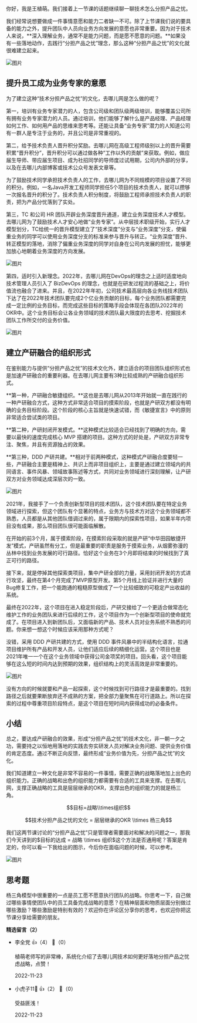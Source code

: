 你好，我是王植萌。我们接着上一节课的话题继续聊一聊技术怎么分担产品之忧。

我们经常说想要做成一件事情意愿和能力二者缺一不可。除了上节课我们说的要具备的能力之外，提升团队中人员向业务方向发展的意愿也非常重要。因为对于技术人来说，**深入理解业务，通常不是能力问题，而是愿不愿意的问题。**如果没有一些落地动作，去践行“分担产品之忧”理念，那么这种“分担产品之忧”的文化就很难建立起来。

![图片](https://static001.geekbang.org/resource/image/dc/6f/dc2b827c9713577b78d6fb9916c0906f.png?wh=1796x1080)

## **提升员工成为业务专家的意愿**

为了建立这种“技术分担产品之忧”的文化，去哪儿网是怎么做的呢？

第一，培训有业务专家潜力的人，包含公司级和团队级两级培训，能够覆盖公司所有拥有业务专家潜力的人员。通过培训，他们能够了解什么是产品经理、产品经理如何工作、如何用产品的思维来思考等。还能让具备“业务专家”潜力的人知道公司有一群人是专注于业务的，并且公司是非常重视的。

第二，给予技术负责人晋升积分奖励。去哪儿网在高级工程师级别以上的晋升需要积累“晋升积分”，晋升积分可以通过做各种“工作以外的贡献”来获取。例如，做应届生导师、带应届生项目、成为社招同学的导师度过试用期，公司内外部的分享，以及在去哪儿内部博客或技术公众号发表文章等。

为了鼓励技术同学承担技术负责人的工作，去哪儿网为不同规模的项目设置了不同的积分。例如，一名Java开发工程师同学担任5个项目的技术负责人，就可以攒够一次报名晋升的积分了。技术负责人积分制度，将鼓励工程师承担技术负责人的职责，把为产品分忧落到了实处。

第三，TC 和公司 HR 团队开辟业务深度晋升通道，建立业务深度技术人才模型。去哪儿网为了鼓励技术人才安心地做“业务专家”。从中层技术职级开始，实行人才模型划分，TC给统一的晋升模型建立了“技术深度”分支与“业务深度”分支，使偏重业务的同学可以使用业务深度分支的标准来参与晋升与转正。“业务深度”晋升、转正模型的落地，消除了偏重业务深度的同学对自身在公司内发展的担忧，能够更加放心地朝着业务深度的方向发展。

![图片](https://static001.geekbang.org/resource/image/49/d4/49cb9c13d6672434449340c977cce7d4.png?wh=1670x690 "增加“业务深度”后的晋升路径示意图")

第四，适时引入新理念。2022年，去哪儿网在DevOps的理念之上适时适度地向技术管理人员引入了 BizDevOps 的理念，也就是在研发过程流的基础之上，将价值流也融合了进来。并且，在2022年年初，公司技术最高层向各业务线技术团队下达了在2022年技术团队要完成2个亿业务贡献的目标，每个业务团队都需要完成一定比例的业务目标，而完成这些目标的策略手段会体现在各团队2022年的OKR中。这个业务目标会让各业务领域的技术团队最大限度的去思考、挖掘技术团队工作所交付的业务价值。

![图片](https://static001.geekbang.org/resource/image/6f/79/6f540379232a10c0275d51f1ba069b79.png?wh=2003x1262 "BizDevOps工作流闭环")

## **建立产研融合的组织形式**

在鉴别能力与提供“分担产品之忧”的技术文化外，建立适合的项目团队组织形式也是加速产研融合的重要利器。在去哪儿网主要有3种比较成熟的产研融合组织形式。

**第一种，产研融合敏捷组织。**这也是去哪儿网从2013年开始就一直在践行的一种产研融合方式，这种方式非常适合项目的摸索阶段，也就是产研双方都没有明确的业务目标阶段。这个阶段的核心主旨就是快速试错，而《敏捷宣言》中的原则非常适合尝试类的项目。

**第二种，产研封闭开发模式。**这种模式比较适合已经找到了明确的方向，需要以最快的速度完成核心 MVP 搭建的项目。这种方式的好处是，产研双方非常专注、聚焦，并且有资源独占的效果。

**第三种，DDD 产研共建。**相对于前两种模式，这种模式产研融合度要轻一些，产研融合主要是精神上、共识上而非项目组织上，主要是通过建立领域内的共同语言、事件风暴、领域故事陈述等方式，共同对业务领域进行深刻理解，让产研双方对业务领域达成深层次的一致。

![图片](https://static001.geekbang.org/resource/image/76/8f/7688fc035d61df474d7834864f69198f.png?wh=1818x862)

2021年，我接手了一个负责创新型项目的技术团队，这个技术团队要在特定业务领域进行探索，但这个团队有个显著的特点，业务方与技术方对这个业务领域都不熟悉，人员都是从其他团队借调过来的，属于限期内的探索性项目，如果半年内项目没有成果，那么项目团队很可能面临解散。

在开始的前3个月，属于摸索阶段，在摸索阶段采取的就是产研“中华田园敏捷开发”模式，产研虽然有分工，但是最重要的职责是服务于摸索业务，从烟雾弥漫的丛林中找到业务发展的可行路径。恰好这个业务在3个月即将结束的时候找到了真正可行的路径。

接下来，就是停掉其他探索类项目，集中产研全部的力量，采用封闭开发的方式进行攻坚，最终在第4个月完成了MVP原型开发。第5个月线上验证并进行大量的Bug修复工作，把一个能跑通的粗糙原型做成了一个比较细致的可稳定产出收益的系统。

最终在2022年，这个项目在进入稳定阶段后，产研交接给了一个更适合做常态化维护工作的业务团队来进行后续的工作，这个项目作为一个创新型项目的使命就完成了。在项目进入到新团队后，又面临新的产品、技术人员对业务系统不熟悉的问题。你来想一想这个时候应该采用那种方式呢？

没错，采用 DDD 产研共建的方式，使用 DDD 事件风暴中的半结构化语言，拉通项目维护所有产品和开发人员，让他们适应后续的精细化运营。这个项目也是2021年唯一一个在这个业务领域中获得公司金项奖的项目。回头看，这个项目能够在这么短的时间内达到预期的效果，组织结构上的灵活高效是非常重要的。

![图片](https://static001.geekbang.org/resource/image/73/df/7386eaa08da76b67e514720bc229cedf.png?wh=1920x925)

没有方向的时候就要和产品一起探索，这个时候找到可行路径才是最重要的。找到路径之后就要果断放弃还不成熟的方案，把全部力量聚焦在可行道路上。所以在探索的过程中尊重项目阶段特点，是这个项目在短时间内获得成功的必备条件。

## **小结**

总之，要达成产研融合的效果，形成“分担产品之忧”的技术文化，非一朝一夕之功，需要持之以恒地用落地的实践去夯实研发人员对解决业务问题、提供业务价值的肯定态度。通过不断正向反馈，最终形成“业务价值为先，分担产品之忧”的文化。

我们知道建立一种文化是非常不容易的一件事情，需要正确的战略落地加上出色的组织能力。正确的战略和出色的组织能力都需要有合适的工具来支撑。在去哪儿网，支撑正确战略的工具是层层继承的OKR，支撑出色的组织能力的就是杨三角。

$$目标=战略\\times组织$$

$$技术分担产品之忧的文化 = 层层继承的OKR \\times 杨三角$$

我们这两节课讨论的“分担产品之忧”只是管理者需要面对和解决的问题之一，那我们今天讲到的$目标的达成 = 战略 \\times 组织$这个方法是否通用呢？答案是肯定的，你可以看一下我给出的图示，今后你在面临问题的时候，可以参考。

![图片](https://static001.geekbang.org/resource/image/b3/5b/b3a4c8d5aa08555383b9b633d23fcf5b.jpg?wh=1920x968)

## 思考题

杨三角模型中很重要的一点是员工愿不愿意执行团队的战略。你思考一下，自己做过哪些事情使团队中的员工具备完成战略的意愿？在精神层面和物质层面分别做过哪些激励？哪些激励是特别有效的？欢迎你在评论区分享你的思考，也欢迎你把这节课分享给需要的朋友。
<div><strong>精选留言（2）</strong></div><ul>
<li><span>李全党</span> 👍（4） 💬（0）<p>植萌老师写的非常棒，系统化介绍了去哪儿网技术如何更好落地分担产品之忧虑战略，点赞！</p>2022-11-23</li><br/><li><span>小虎子11🐯</span> 👍（2） 💬（0）<p>受益匪浅！</p>2022-11-23</li><br/>
</ul>